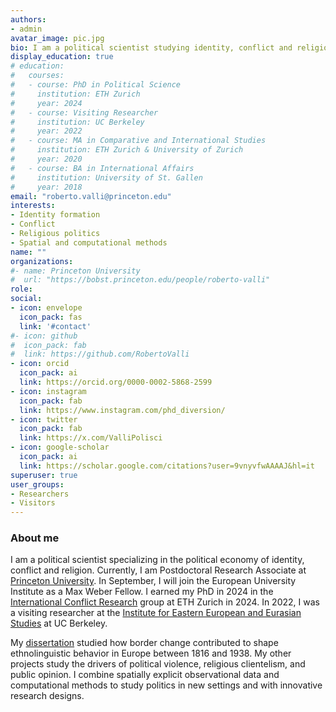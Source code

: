```yaml
---
authors:
- admin
avatar_image: pic.jpg
bio: I am a political scientist studying identity, conflict and religion.
display_education: true
# education:
#   courses:
#   - course: PhD in Political Science
#     institution: ETH Zurich
#     year: 2024
#   - course: Visiting Researcher
#     institution: UC Berkeley
#     year: 2022
#   - course: MA in Comparative and International Studies
#     institution: ETH Zurich & University of Zurich
#     year: 2020
#   - course: BA in International Affairs
#     institution: University of St. Gallen
#     year: 2018
email: "roberto.valli@princeton.edu"
interests:
- Identity formation
- Conflict
- Religious politics
- Spatial and computational methods
name: ""
organizations:
#- name: Princeton University
#  url: "https://bobst.princeton.edu/people/roberto-valli"
role: 
social:
- icon: envelope
  icon_pack: fas
  link: '#contact'
#- icon: github
#  icon_pack: fab
#  link: https://github.com/RobertoValli
- icon: orcid
  icon_pack: ai
  link: https://orcid.org/0000-0002-5868-2599
- icon: instagram
  icon_pack: fab
  link: https://www.instagram.com/phd_diversion/
- icon: twitter
  icon_pack: fab
  link: https://x.com/ValliPolisci
- icon: google-scholar
  icon_pack: ai
  link: https://scholar.google.com/citations?user=9vnyvfwAAAAJ&hl=it
superuser: true
user_groups:
- Researchers
- Visitors
---
```


### **About me**

I am a political scientist specializing in the political economy of identity, conflict and religion. 
Currently, I am Postdoctoral Research Associate at [Princeton University](https://bobst.princeton.edu/people/roberto-valli).
In September, I will join the European University Institute as a Max Weber Fellow. I earned my PhD in 2024 in the [International Conflict Research](https://icr.ethz.ch/) group at ETH Zurich in 2024. 
In 2022, I was a visiting researcher at the [Institute for Eastern European and Eurasian Studies](https://iseees.berkeley.edu/) at UC Berkeley. 

My [dissertation](/project) studied how border change contributed to shape ethnolinguistic behavior in Europe between 1816 and 1938. 
My other projects study the drivers of political violence, religious clientelism, and public opinion. 
I combine spatially explicit observational data and computational methods to study politics in new settings and with innovative research designs.




